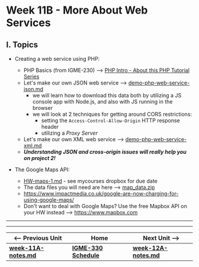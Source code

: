 # Week 11B - More About Web Services

## I. Topics
- Creating a web service using PHP:
  - PHP Basics (from IGME-230) --> [PHP Intro - About this PHP Tutorial Series](https://github.com/tonethar/IGME-230-Master/blob/master/notes/php-0.md)
  - Let's make our own JSON web service --> [demo-php-web-service-json.md](https://github.com/tonethar/IGME-330-Master/blob/master/notes/demo-php-web-service-json.md)
    - we will learn how to download this data both by utilizing a JS console app with Node.js, and also with JS running in the browser
    - we will look at 2 techniques for getting around CORS restrictions:
      - setting the `Access-Control-Allow-Origin` HTTP response header
      - utilizing a *Proxy Server*
  - Let's make our own XML web service --> [demo-php-web-service-xml.md](https://github.com/tonethar/IGME-330-Master/blob/master/notes/demo-php-web-service-xml.md)
  - ***Understanding JSON and cross-origin issues will really help you on project 2!***

- The Google Maps API:
  - [HW-maps-1.md](https://github.com/tonethar/IGME-330-Master/blob/master/notes/HW-maps-1.md) - see mycourses dropbox for due date
  - The data files you will need are here --> [map_data.zip](_files/map_data.zip)
  - https://www.impactmedia.co.uk/google-are-now-charging-for-using-google-maps/
  - Don't want to deal with Google Maps? Use the free Mapbox API on your HW instead --> https://www.mapbox.com
  
<hr><hr>

| <-- Previous Unit | Home | Next Unit -->
| --- | --- | --- 
| [**week-11A-notes.md**](week-11A-notes.md)     |  [**IGME-330 Schedule**](../schedule.md) | [**week-12A-notes.md**](week-12A-notes.md)
